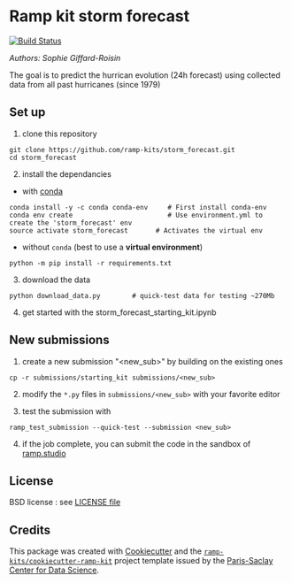 Ramp kit storm forecast
=======================


[![Build Status](https://travis-ci.org/sophiegif/ramp_kit_storm_forecast.svg?branch=master)][travis]

_Authors: Sophie Giffard-Roisin_

The goal is to predict the hurrican evolution (24h forecast) using collected data from all past hurricanes (since 1979)

## Set up

1. clone this repository
  ```
  git clone https://github.com/ramp-kits/storm_forecast.git
  cd storm_forecast
  ```

2. install the dependancies
  - with [conda](https://conda.io/miniconda.html)
  ```
  conda install -y -c conda conda-env     # First install conda-env
  conda env create                        # Use environment.yml to create the 'storm_forecast' env
  source activate storm_forecast       # Activates the virtual env
  ```
  - without `conda` (best to use a **virtual environment**)
  ```
  python -m pip install -r requirements.txt
  ```

3. download the data
  ```
  python download_data.py        # quick-test data for testing ~270Mb
  ```

4. get started with the storm_forecast_starting_kit.ipynb

## New submissions

1. create a new submission "<new_sub>" by building on the existing ones
  ```
  cp -r submissions/starting_kit submissions/<new_sub>
  ```
2. modify the `*.py` files in  `submissions/<new_sub>` with your favorite editor

3. test the submission with
  ```
  ramp_test_submission --quick-test --submission <new_sub>
  ```
4. if the job complete, you can submit the code in the sandbox of [ramp.studio][ramp]



## License

BSD license : see [LICENSE file](LICENSE)


## Credits

This package was created with [Cookiecutter][cookie] and the [`ramp-kits/cookiecutter-ramp-kit`][kit] project template
issued by the [Paris-Saclay Center for Data Science][cds].

[travis]: https://travis-ci.org/sophiegif/ramp_kit_storm_forecast
[ramp]: https://ramp.studio/events/storm_forecast
[cookie]: https://github.com/audreyr/cookiecutter
[kit]: https://github.com/ramp-kits/cookiecutter-ramp-kit
[cds]: https://www.datascience-paris-saclay.fr/
